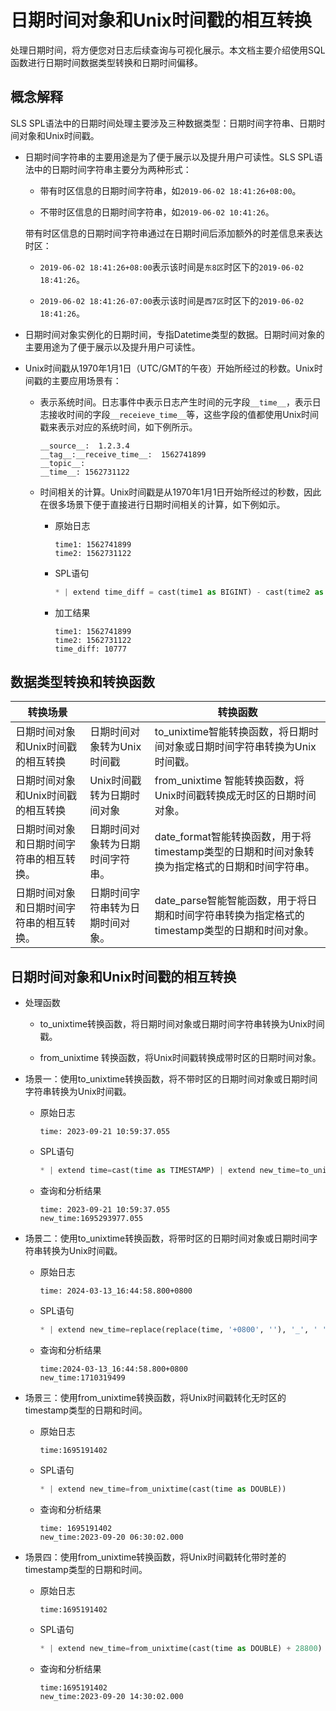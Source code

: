 # 日期时间对象和Unix时间戳的相互转换

处理日期时间，将方便您对日志后续查询与可视化展示。本文档主要介绍使用SQL函数进行日期时间数据类型转换和日期时间偏移。

## 概念解释

SLS SPL语法中的日期时间处理主要涉及三种数据类型：日期时间字符串、日期时间对象和Unix时间戳。

* 日期时间字符串的主要用途是为了便于展示以及提升用户可读性。SLS SPL语法中的日期时间字符串主要分为两种形式：

  * 带有时区信息的日期时间字符串，如`2019-06-02 18:41:26+08:00`。

  * 不带时区信息的日期时间字符串，如`2019-06-02 10:41:26`。

  带有时区信息的日期时间字符串通过在日期时间后添加额外的时差信息来表达时区：

  * `2019-06-02 18:41:26+08:00`表示该时间是`东8区`时区下的`2019-06-02 18:41:26`。

  * `2019-06-02 18:41:26-07:00`表示该时间是`西7区`时区下的`2019-06-02 18:41:26`。


* 日期时间对象实例化的日期时间，专指Datetime类型的数据。日期时间对象的主要用途为了便于展示以及提升用户可读性。



* Unix时间戳从1970年1月1日（UTC/GMT的午夜）开始所经过的秒数。Unix时间戳的主要应用场景有：

  * 表示系统时间。日志事件中表示日志产生时间的元字段`__time__`，表示日志接收时间的字段`__receieve_time__`等，这些字段的值都使用Unix时间戳来表示对应的系统时间，如下例所示。

      ```
      __source__:  1.2.3.4
      __tag__:__receive_time__:  1562741899
      __topic__:
      __time__: 1562731122
      ```




  * 时间相关的计算。Unix时间戳是从1970年1月1日开始所经过的秒数，因此在很多场景下便于直接进行日期时间相关的计算，如下例如示。

    * 原始日志

      ```
      time1: 1562741899
      time2: 1562731122
      ```


    * SPL语句

      ```python
      * | extend time_diff = cast(time1 as BIGINT) - cast(time2 as BIGINT)
      ```


    * 加工结果

      ```
      time1: 1562741899
      time2: 1562731122
      time_diff: 10777
      ```


## 数据类型转换和转换函数


| 转换场景                                 |                                  | 转换函数                                                     |
| ---------------------------------------- | -------------------------------- | ------------------------------------------------------------ |
| 日期时间对象和Unix时间戳的相互转换       | 日期时间对象转为Unix时间戳       | to_unixtime智能转换函数，将日期时间对象或日期时间字符串转换为Unix时间戳。  |
| 日期时间对象和Unix时间戳的相互转换       | Unix时间戳转为日期时间对象       | from_unixtime 智能转换函数，将Unix时间戳转换成无时区的日期时间对象。|
| 日期时间对象和日期时间字符串的相互转换。 | 日期时间对象转为日期时间字符串。 | date_format智能转换函数，用于将timestamp类型的日期和时间对象转换为指定格式的日期和时间字符串。 |
| 日期时间对象和日期时间字符串的相互转换。 | 日期时间字符串转为日期时间对象。 | date_parse智能智能函数，用于将日期和时间字符串转换为指定格式的timestamp类型的日期和时间对象。 |



## 日期时间对象和Unix时间戳的相互转换

* 处理函数

  * to_unixtime转换函数，将日期时间对象或日期时间字符串转换为Unix时间戳。

  * from_unixtime 转换函数，将Unix时间戳转换成带时区的日期时间对象。



* 场景一：使用to_unixtime转换函数，将不带时区的日期时间对象或日期时间字符串转换为Unix时间戳。

  * 原始日志

      ```
      time: 2023-09-21 10:59:37.055
      ```


  * SPL语句

      ```python
      * | extend time=cast(time as TIMESTAMP) | extend new_time=to_unixtime(time)
      ```


  * 查询和分析结果

      ```
      time: 2023-09-21 10:59:37.055
      new_time:1695293977.055
      ```
* 场景二：使用to_unixtime转换函数，将带时区的日期时间对象或日期时间字符串转换为Unix时间戳。

  * 原始日志

      ```
      time: 2024-03-13_16:44:58.800+0800
      ```


  * SPL语句

      ```python
      * | extend new_time=replace(replace(time, '+0800', ''), '_', ' ') | extend new_time = cast(to_unixtime(cast(new_time as TIMESTAMP)) as bigint) - 28800
      ```


  * 查询和分析结果

      ```
      time:2024-03-13_16:44:58.800+0800
      new_time:1710319499
      ```
* 场景三：使用from_unixtime转换函数，将Unix时间戳转化无时区的timestamp类型的日期和时间。

  * 原始日志

      ```
      time:1695191402
      ```


  * SPL语句

      ```python
      * | extend new_time=from_unixtime(cast(time as DOUBLE))
      ```


  * 查询和分析结果

      ```
      time: 1695191402
      new_time:2023-09-20 06:30:02.000
      ```
* 场景四：使用from_unixtime转换函数，将Unix时间戳转化带时差的timestamp类型的日期和时间。
  * 原始日志

      ```
      time:1695191402
      ```


  * SPL语句

    ```python
    * | extend new_time=from_unixtime(cast(time as DOUBLE) + 28800)
    ```


  * 查询和分析结果

      ```
      time:1695191402
      new_time:2023-09-20 14:30:02.000
      ```